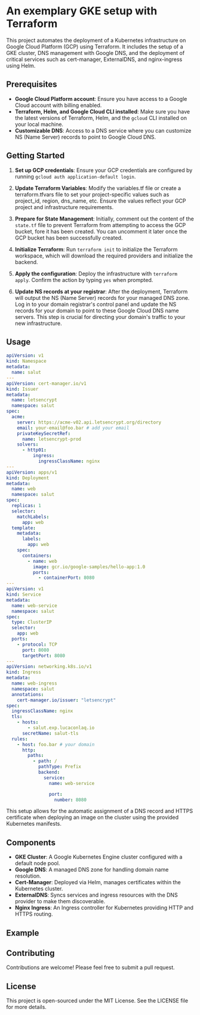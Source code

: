 # An exemplary GKE setup with Terraform

This project automates the deployment of a Kubernetes infrastructure on Google Cloud Platform (GCP) using Terraform. It includes the setup of a GKE cluster, DNS management with Google DNS, and the deployment of critical services such as cert-manager, ExternalDNS, and nginx-ingress using Helm.

## Prerequisites

- **Google Cloud Platform account**: Ensure you have access to a Google Cloud account with billing enabled.
- **Terraform, Helm, and Google Cloud CLI installed**: Make sure you have the latest versions of Terraform, Helm, and the `gcloud` CLI installed on your local machine.
- **Customizable DNS**: Access to a DNS service where you can customize NS (Name Server) records to point to Google Cloud DNS.

## Getting Started

1. **Set up GCP credentials**: Ensure your GCP credentials are configured by running `gcloud auth application-default login`.

2. **Update Terraform Variables**: Modify the variables.tf file or create a terraform.tfvars file to set your project-specific values such as project_id, region, dns_name, etc. Ensure the values reflect your GCP project and infrastructure requirements.

3. **Prepare for State Management**: Initially, comment out the content of the `state.tf` file to prevent Terraform from attempting to access the GCP bucket, fore it has been created. You can uncomment it later once the GCP bucket has been successfully created.

4. **Initialize Terraform**: Run `terraform init` to initialize the Terraform workspace, which will download the required providers and initialize the backend.

5. **Apply the configuration**: Deploy the infrastructure with `terraform apply`. Confirm the action by typing `yes` when prompted.

6. **Update NS records at your registrar**: After the deployment, Terraform will output the NS (Name Server) records for your managed DNS zone. Log in to your domain registrar's control panel and update the NS records for your domain to point to these Google Cloud DNS name servers. This step is crucial for directing your domain's traffic to your new infrastructure.

## Usage

```yaml
apiVersion: v1
kind: Namespace
metadata:
  name: salut
---
apiVersion: cert-manager.io/v1
kind: Issuer
metadata:
  name: letsencrypt
  namespace: salut
spec:
  acme:
    server: https://acme-v02.api.letsencrypt.org/directory
    email: your-email@foo.bar # add your email
    privateKeySecretRef:
      name: letsencrypt-prod
    solvers:
      - http01:
          ingress:
            ingressClassName: nginx
---
apiVersion: apps/v1
kind: Deployment
metadata:
  name: web
  namespace: salut
spec:
  replicas: 1
  selector:
    matchLabels:
      app: web
  template:
    metadata:
      labels:
        app: web
    spec:
      containers:
        - name: web
          image: gcr.io/google-samples/hello-app:1.0
          ports:
            - containerPort: 8080
---
apiVersion: v1
kind: Service
metadata:
  name: web-service
  namespace: salut
spec:
  type: ClusterIP
  selector:
    app: web
  ports:
    - protocol: TCP
      port: 8080
      targetPort: 8080
---
apiVersion: networking.k8s.io/v1
kind: Ingress
metadata:
  name: web-ingress
  namespace: salut
  annotations:
    cert-manager.io/issuer: "letsencrypt"
spec:
  ingressClassName: nginx
  tls:
    - hosts:
        - salut.exp.lucaconlaq.io
      secretName: salut-tls
  rules:
    - host: foo.bar # your domain
      http:
        paths:
          - path: /
            pathType: Prefix
            backend:
              service:
                name: web-service

                port:
                  number: 8080
```

This setup allows for the automatic assignment of a DNS record and HTTPS certificate when deploying an image on the cluster using the provided Kubernetes manifests.

## Components

- **GKE Cluster**: A Google Kubernetes Engine cluster configured with a default node pool.
- **Google DNS**: A managed DNS zone for handling domain name resolution.
- **Cert-Manager**: Deployed via Helm, manages certificates within the Kubernetes cluster.
- **ExternalDNS**: Syncs services and ingress resources with the DNS provider to make them discoverable.
- **Nginx Ingress**: An Ingress controller for Kubernetes providing HTTP and HTTPS routing.

## Example

## Contributing

Contributions are welcome! Please feel free to submit a pull request.

## License

This project is open-sourced under the MIT License. See the LICENSE file for more details.
